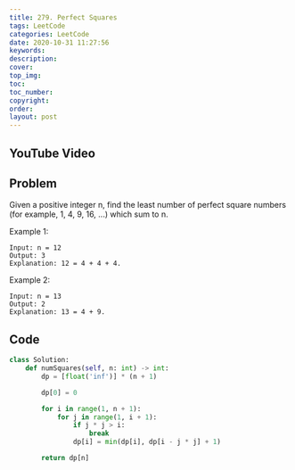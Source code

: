 ```yaml
---
title: 279. Perfect Squares
tags: LeetCode
categories: LeetCode
date: 2020-10-31 11:27:56
keywords:
description:
cover:
top_img:
toc:
toc_number:
copyright:
order:
layout: post
---
```


## YouTube Video

## Problem

Given a positive integer n, find the least number of perfect square numbers (for example, 1, 4, 9, 16, ...) which sum to n.

Example 1:

```
Input: n = 12
Output: 3
Explanation: 12 = 4 + 4 + 4.
```

Example 2:

```
Input: n = 13
Output: 2
Explanation: 13 = 4 + 9.
```

## Code

```python
class Solution:
    def numSquares(self, n: int) -> int:
        dp = [float('inf')] * (n + 1)

        dp[0] = 0

        for i in range(1, n + 1):
            for j in range(1, i + 1):
                if j * j > i:
                    break
                dp[i] = min(dp[i], dp[i - j * j] + 1)

        return dp[n]
```
